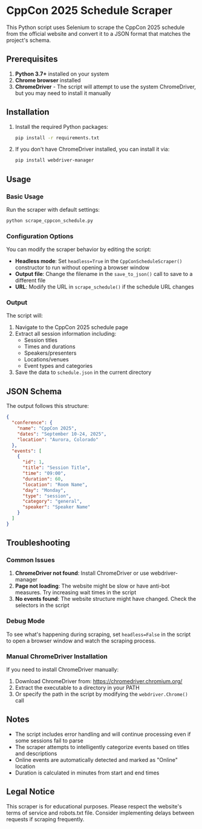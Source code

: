 # CppCon 2025 Schedule Scraper

This Python script uses Selenium to scrape the CppCon 2025 schedule from the official website and convert it to a JSON format that matches the project's schema.

## Prerequisites

1. **Python 3.7+** installed on your system
2. **Chrome browser** installed
3. **ChromeDriver** - The script will attempt to use the system ChromeDriver, but you may need to install it manually

## Installation

1. Install the required Python packages:
   ```bash
   pip install -r requirements.txt
   ```

2. If you don't have ChromeDriver installed, you can install it via:
   ```bash
   pip install webdriver-manager
   ```

## Usage

### Basic Usage

Run the scraper with default settings:
```bash
python scrape_cppcon_schedule.py
```

### Configuration Options

You can modify the scraper behavior by editing the script:

- **Headless mode**: Set `headless=True` in the `CppConScheduleScraper()` constructor to run without opening a browser window
- **Output file**: Change the filename in the `save_to_json()` call to save to a different file
- **URL**: Modify the URL in `scrape_schedule()` if the schedule URL changes

### Output

The script will:
1. Navigate to the CppCon 2025 schedule page
2. Extract all session information including:
   - Session titles
   - Times and durations
   - Speakers/presenters
   - Locations/venues
   - Event types and categories
3. Save the data to `schedule.json` in the current directory

## JSON Schema

The output follows this structure:
```json
{
  "conference": {
    "name": "CppCon 2025",
    "dates": "September 10-24, 2025",
    "location": "Aurora, Colorado"
  },
  "events": [
    {
      "id": 1,
      "title": "Session Title",
      "time": "09:00",
      "duration": 60,
      "location": "Room Name",
      "day": "Monday",
      "type": "session",
      "category": "general",
      "speaker": "Speaker Name"
    }
  ]
}
```

## Troubleshooting

### Common Issues

1. **ChromeDriver not found**: Install ChromeDriver or use webdriver-manager
2. **Page not loading**: The website might be slow or have anti-bot measures. Try increasing wait times in the script
3. **No events found**: The website structure might have changed. Check the selectors in the script

### Debug Mode

To see what's happening during scraping, set `headless=False` in the script to open a browser window and watch the scraping process.

### Manual ChromeDriver Installation

If you need to install ChromeDriver manually:

1. Download ChromeDriver from: https://chromedriver.chromium.org/
2. Extract the executable to a directory in your PATH
3. Or specify the path in the script by modifying the `webdriver.Chrome()` call

## Notes

- The script includes error handling and will continue processing even if some sessions fail to parse
- The scraper attempts to intelligently categorize events based on titles and descriptions
- Online events are automatically detected and marked as "Online" location
- Duration is calculated in minutes from start and end times

## Legal Notice

This scraper is for educational purposes. Please respect the website's terms of service and robots.txt file. Consider implementing delays between requests if scraping frequently.
